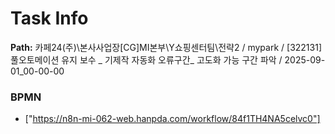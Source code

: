 # Task Info

**Path:** 카페24(주)\본사사업장\[CG]MI본부\Y쇼핑센터팀\전략2 / mypark / [322131] 풀오토메이션 유지 보수 _ 기제작 자동화 오류구간_ 고도화 가능 구간 파악 / 2025-09-01_00-00-00

### BPMN
- ["https://n8n-mi-062-web.hanpda.com/workflow/84f1TH4NA5celvc0"]

